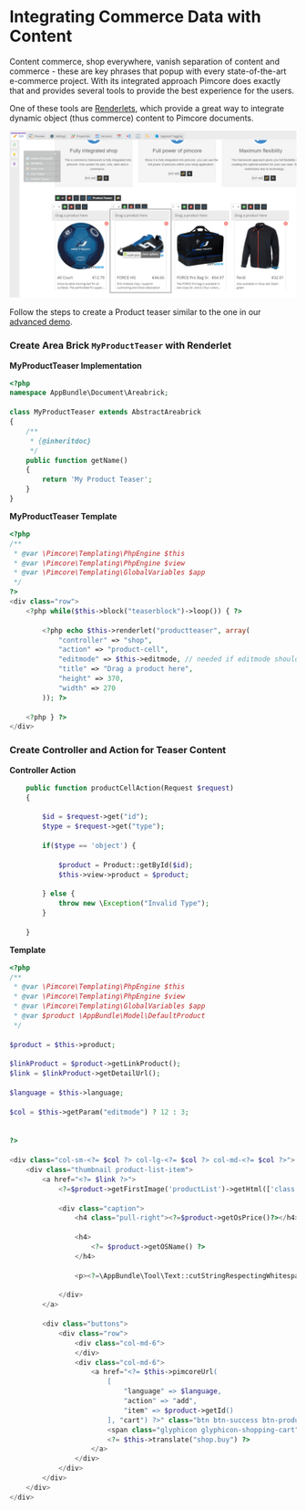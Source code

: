 # Integrating Commerce Data with Content

Content commerce, shop everywhere, vanish separation of content and commerce - these are key phrases that popup with 
every state-of-the-art e-commerce project. With its integrated approach Pimcore does exactly that and provides several
tools to provide the best experience for the users.

One of these tools are [Renderlets](../03_Documents/01_Editables/28_Renderlet.md),
which provide a great way to integrate dynamic object (thus commerce) content to Pimcore documents. 

![Demo](img/demo.jpg)


Follow the steps to create a Product teaser similar to the one in our [advanced demo](https://demo-advanced.pimcore.org/en).

### Create Area Brick `MyProductTeaser` with Renderlet 

**MyProductTeaser Implementation** 
```php
<?php
namespace AppBundle\Document\Areabrick;

class MyProductTeaser extends AbstractAreabrick
{
    /**
     * {@inheritdoc}
     */
    public function getName()
    {
        return 'My Product Teaser';
    }
}

```

**MyProductTeaser Template**
```php 
<?php
/**
 * @var \Pimcore\Templating\PhpEngine $this
 * @var \Pimcore\Templating\PhpEngine $view
 * @var \Pimcore\Templating\GlobalVariables $app
 */
?>
<div class="row">
    <?php while($this->block("teaserblock")->loop()) { ?>

        <?php echo $this->renderlet("productteaser", array(
            "controller" => "shop",
            "action" => "product-cell",
            "editmode" => $this->editmode, // needed if editmode should be delivered to controller of renderlet
            "title" => "Drag a product here",
            "height" => 370,
            "width" => 270
        )); ?>

    <?php } ?>
</div>
```


### Create Controller and Action for Teaser Content

**Controller Action** 
```php 
    public function productCellAction(Request $request)
    {
    
        $id = $request->get("id");
        $type = $request->get("type");

        if($type == 'object') {

            $product = Product::getById($id);
            $this->view->product = $product;

        } else {
            throw new \Exception("Invalid Type");
        }
        
    }
```

**Template** 
```php 
<?php
/**
 * @var \Pimcore\Templating\PhpEngine $this
 * @var \Pimcore\Templating\PhpEngine $view
 * @var \Pimcore\Templating\GlobalVariables $app
 * @var $product \AppBundle\Model\DefaultProduct
 */

$product = $this->product;

$linkProduct = $product->getLinkProduct();
$link = $linkProduct->getDetailUrl();

$language = $this->language;

$col = $this->getParam("editmode") ? 12 : 3;


?>

<div class="col-sm-<?= $col ?> col-lg-<?= $col ?> col-md-<?= $col ?>">
    <div class="thumbnail product-list-item">
        <a href="<?= $link ?>">
            <?=$product->getFirstImage('productList')->getHtml(['class' => 'product-image'])?>

            <div class="caption">
                <h4 class="pull-right"><?=$product->getOsPrice()?></h4>

                <h4>
                    <?= $product->getOSName() ?>
                </h4>

                <p><?=\AppBundle\Tool\Text::cutStringRespectingWhitespace(trim(strip_tags($product->getDescription())), 70)?></p>

            </div>
        </a>

        <div class="buttons">
            <div class="row">
                <div class="col-md-6">
                </div>
                <div class="col-md-6">
                    <a href="<?= $this->pimcoreUrl(
                        [
                            "language" => $language,
                            "action" => "add",
                            "item" => $product->getId()
                        ], "cart") ?>" class="btn btn-success btn-product">
                        <span class="glyphicon glyphicon-shopping-cart"></span>
                        <?= $this->translate("shop.buy") ?>
                    </a>
                </div>
            </div>
        </div>
    </div>
</div>
```
